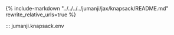 {%
   include-markdown "../../../../jumanji/jax/knapsack/README.md"
   rewrite_relative_urls=true
%}

::: jumanji.knapsack.env
